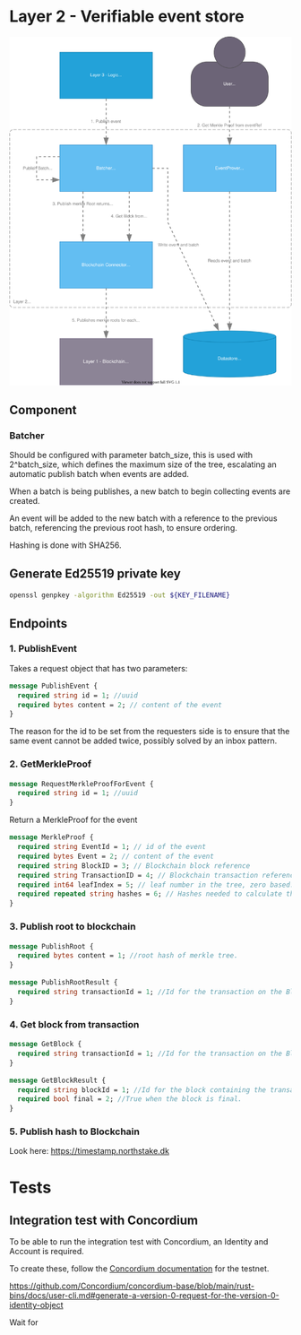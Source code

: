 # Layer 2 - Verifiable event store

![C4 component diagram of layer 2](/doc/layer2_verifiable_event_store/component_diagra.drawio.svg)

## Component

### Batcher

Should be configured with parameter batch_size, this is used with 2^batch_size,
which defines the maximum size of the tree, escalating an automatic publish batch when events are added.

When a batch is being publishes, a new batch to begin collecting events are created.

An event will be added to the new batch with a reference to the previous batch, referencing the previous root hash, to ensure ordering.

Hashing is done with SHA256.


## Generate Ed25519 private key

```bash
openssl genpkey -algorithm Ed25519 -out ${KEY_FILENAME}
```

## Endpoints

### 1. PublishEvent

Takes a request object that has two parameters:

```protobuf
message PublishEvent {
  required string id = 1; //uuid
  required bytes content = 2; // content of the event
}
```

The reason for the id to be set from the requesters side is to ensure that the same event cannot be added twice, possibly solved by an inbox pattern.

### 2. GetMerkleProof

```protobuf
message RequestMerkleProofForEvent {
  required string id = 1; //uuid
}
```

Return a MerkleProof for the event

```protobuf
message MerkleProof {
  required string EventId = 1; // id of the event
  required bytes Event = 2; // content of the event
  required string BlockID = 3; // Blockchain block reference
  required string TransactionID = 4; // Blockchain transaction reference
  required int64 leafIndex = 5; // leaf number in the tree, zero based.
  required repeated string hashes = 6; // Hashes needed to calculate the root based on the event.
}
```

### 3. Publish root to blockchain

```protobuf
message PublishRoot {
  required bytes content = 1; //root hash of merkle tree.
}
```

```protobuf
message PublishRootResult {
  required string transactionId = 1; //Id for the transaction on the Blockchain
}
```

### 4. Get block from transaction

```protobuf
message GetBlock {
  required string transactionId = 1; //Id for the transaction on the Blockchain
}
```

```protobuf
message GetBlockResult {
  required string blockId = 1; //Id for the block containing the transaction on the Blockchain
  required bool final = 2; //True when the block is final.
}
```

### 5. Publish hash to Blockchain

Look here: https://timestamp.northstake.dk

# Tests

## Integration test with Concordium

To be able to run the integration test with Concordium, 
an Identity and Account is required.

To create these, follow the [Concordium documentation](https://developer.concordium.software/en/mainnet/net/guides/company-identities.html)
for the testnet.

https://github.com/Concordium/concordium-base/blob/main/rust-bins/docs/user-cli.md#generate-a-version-0-request-for-the-version-0-identity-object

Wait for 
